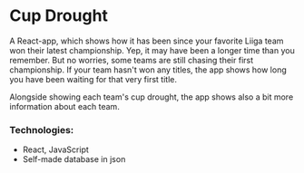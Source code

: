 # Cup Drought

A React-app, which shows how it has been since your favorite Liiga team won their latest championship. Yep, it may have been a longer time than you remember. But no worries, some teams are still chasing their first championship. If your team hasn't won any titles, the app shows how long you have been waiting for that very first title.

Alongside showing each team's cup drought, the app shows also a bit more information about each team. 

### Technologies:
- React, JavaScript
- Self-made database in json
